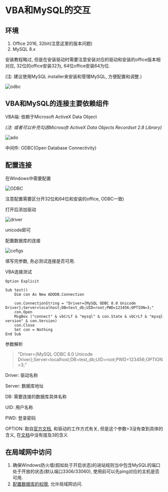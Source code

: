 # VBA和MySQL的交互

## 环境

1. Office 2016, 32bit(注意这里的版本问题)
2. MySQL 8.x

安装教程略过, 但是在安装驱动时需要注意安装对应的驱动和安装的office版本相对应, 32位的office安装32为, 64位office安装64为位.

(注: 建议使用MySQL installer来安装和管理MySQL, 方便配置和调整.)

![odbc](https://p0.meituan.net/dpplatform/b9fc192e64f0721be2132f1d0df4f2b335356.png)

## VBA和MySQL的连接主要依赖组件

VBA端: 依赖于Microsoft ActiveX Data Object

*(注: 或者可以补充勾选Microsoft ActiveX Data Objects Recordset 2.8 Library)*

![ado](https://p0.meituan.net/dpplatform/975f61a2aa60f4da4d6a12d72c32416410979.png)

中间件: ODBC(Open Database Connectivity)

## 配置连接

在Windows中需要配置

![ODBC](https://p1.meituan.net/dpplatform/20a9b6a4cca4b90093ac53f59a0add36166724.png)

注意配置需要区分开32位和64位和安装的office, ODBC一致)

打开后添加驱动

![driver](https://p0.meituan.net/dpplatform/adfe89756c7edfa791a0818eef316a7338019.png)

unicode即可

配置数据库的连接

![cofigs](https://p0.meituan.net/dpplatform/8c6c040926a6835b8177422ee7564a7a41985.png)



填写完参数, 务必测试连接是否可用.

VBA连接测试

```vbscript
Option Explicit
        
Sub test()
    Dim con As New ADODB.Connection
    
    con.ConnectionString = "Driver={MySQL ODBC 8.0 Unicode Driver};Server=localhost;DB=test_db;UID=root;PWD=123456;OPTION=3;"
    con.Open
    MsgBox ("connect" & vbCrLf & "mysql" & con.State & vbCrLf & "mysql version" & con.Version)
    con.Close
    Set con = Nothing
End Sub
```

参数解析

> "Driver={MySQL ODBC 8.0 Unicode Driver};Server=localhost;DB=test_db;UID=root;PWD=123456;OPTION=3;"

Driver: 驱动名称

Server: 数据库地址

DB: 需要连接的数据库具体名称

UID: 用户名称

PWD: 登录密码

OPTION: 取自[官方文档](https://dev.mysql.com/doc/connector-odbc/en/connector-odbc-configuration-connection-without-dsn.html), 和驱动的工作方式有关, 但是这个参数=3没有查到具体的含义,  在[文档](https://dev.mysql.com/doc/connector-odbc/en/connector-odbc-configuration-connection-parameters.html)中没有提及3的含义

## 在局域网中访问

1. 确保Windows防火墙(假如处于开启状态)的进站规则当中包含MySQL的端口处于开放的状态(默认端口3306/33060), 使用前可以先ping对应的主机是否可用.
2. [配置数据库的权限](https://www.cnblogs.com/chig/p/11907047.html), 允许局域网访问.

